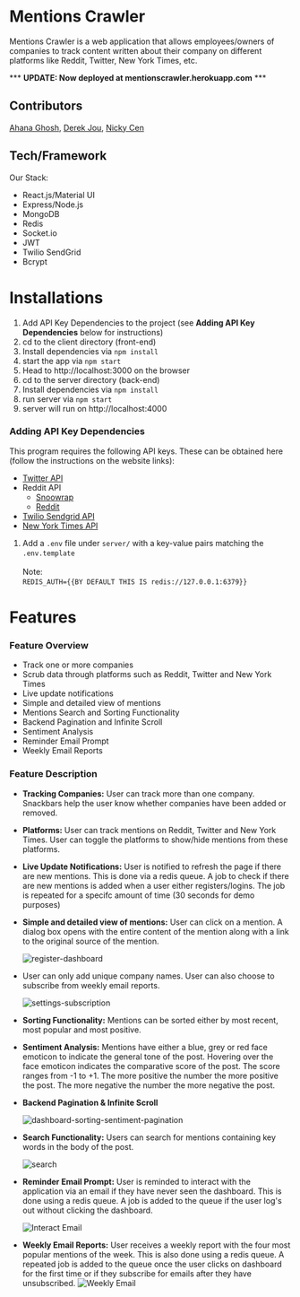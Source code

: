 # Mentions Crawler

Mentions Crawler is a web application that allows employees/owners of companies to track content written about their company on different platforms like Reddit, Twitter, New York Times, etc.

*** **UPDATE: Now deployed at mentionscrawler.herokuapp.com** ***

## Contributors

[Ahana Ghosh](https://github.com/ahana15), [Derek Jou](https://github.com/derekjou), [Nicky Cen](https://github.com/ncen5293)

## Tech/Framework

Our Stack:

- React.js/Material UI
- Express/Node.js
- MongoDB
- Redis
- Socket.io
- JWT
- Twilio SendGrid
- Bcrypt

# Installations

1. Add API Key Dependencies to the project (see **Adding API Key Dependencies** below for instructions)
2. cd to the client directory (front-end)
3. Install dependencies via `npm install`
4. start the app via `npm start`
5. Head to http://localhost:3000 on the browser
6. cd to the server directory (back-end)
7. Install dependencies via `npm install`
8. run server via `npm start`
9. server will run on http://localhost:4000

### Adding API Key Dependencies

This program requires the following API keys.
These can be obtained here (follow the instructions on the website links):

- [Twitter API](https://developer.twitter.com/en/docs/basics/authentication/guides/access-tokens)
- Reddit API
  - [Snoowrap](https://not-an-aardvark.github.io/reddit-oauth-helper/)
  - [Reddit](https://www.reddit.com/prefs/apps/)
- [Twilio Sendgrid API](https://sendgrid.com/)
- [New York Times API](https://developer.nytimes.com/apis)

1. Add a `.env` file under `server/` with a key-value pairs matching the `.env.template`
   <br>
   <br>
   Note:
   <br>
   `REDIS_AUTH={{BY DEFAULT THIS IS redis://127.0.0.1:6379}}`
   <br>

# Features

### Feature Overview

- Track one or more companies
- Scrub data through platforms such as Reddit, Twitter and New York Times
- Live update notifications
- Simple and detailed view of mentions
- Mentions Search and Sorting Functionality
- Backend Pagination and Infinite Scroll
- Sentiment Analysis
- Reminder Email Prompt
- Weekly Email Reports

### Feature Description

- **Tracking Companies:** User can track more than one company. Snackbars help the user know whether companies have been added or removed.
- **Platforms:** User can track mentions on Reddit, Twitter and New York Times. User can toggle the platforms to show/hide mentions from these platforms.
- **Live Update Notifications:** User is notified to refresh the page if there are new mentions. This is done via a redis queue. A job to check if there are new mentions is added when a user either registers/logins. The job is repeated for a specifc amount of time (30 seconds for demo purposes)
- **Simple and detailed view of mentions:** User can click on a mention. A dialog box opens with the entire content of the mention along with a link to the original source of the mention.

  ![register-dashboard](./assets/crawler1.gif)
  <br>

- User can only add unique company names. User can also choose to subscribe from weekly email reports.

  ![settings-subscription](./assets/crawler4.gif)
  <br>

- **Sorting Functionality:** Mentions can be sorted either by most recent, most popular and most positive.
- **Sentiment Analysis:** Mentions have either a blue, grey or red face emoticon to indicate the general tone of the post. Hovering over the face emoticon indicates the comparative score of the post. The score ranges from -1 to +1. The more positive the number the more positive the post. The more negative the number the more negative the post.
- **Backend Pagination & Infinite Scroll**

  ![dashboard-sorting-sentiment-pagination](./assets/crawler2.gif)
  <br>

- **Search Functionality:** Users can search for mentions containing key words in the body of the post.

  ![search](./assets/crawler3.gif)
  <br>

- **Reminder Email Prompt:** User is reminded to interact with the application via an email if they have never seen the dashboard. This is done using a redis queue. A job is added to the queue if the user log's out without clicking the dashboard.

  ![Interact Email](./assets/InteractEmail.png)
  <br>

- **Weekly Email Reports:** User receives a weekly report with the four most popular mentions of the week. This is also done using a redis queue. A repeated job is added to the queue once the user clicks on dashboard for the first time or if they subscribe for emails after they have unsubscribed.
  ![Weekly Email](./assets/weeklyReport.png)
  <br>
